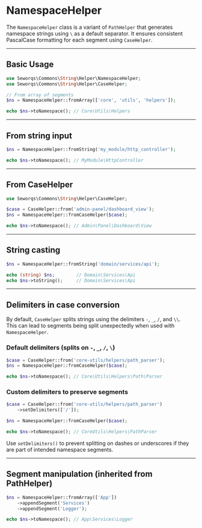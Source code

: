 # NamespaceHelper

The `NamespaceHelper` class is a variant of `PathHelper` that generates namespace strings using `\` as a default separator. It ensures consistent PascalCase formatting for each segment using `CaseHelper`.

---

## Basic Usage

```php
use Seworqs\Commons\String\Helper\NamespaceHelper;
use Seworqs\Commons\String\Helper\CaseHelper;

// From array of segments
$ns = NamespaceHelper::fromArray(['core', 'utils', 'helpers']);

echo $ns->toNamespace(); // Core\Utils\Helpers
```

---

## From string input

```php
$ns = NamespaceHelper::fromString('my_module/http_controller');

echo $ns->toNamespace(); // MyModule\HttpController
```

---

## From CaseHelper

```php
use Seworqs\Commons\String\Helper\CaseHelper;

$case = CaseHelper::from('admin-panel/dashboard_view');
$ns = NamespaceHelper::fromCaseHelper($case);

echo $ns->toNamespace(); // Admin\Panel\Dashboard\View
```

---

## String casting

```php
$ns = NamespaceHelper::fromString('domain/services/api');

echo (string) $ns;        // Domain\Services\Api
echo $ns->toString();     // Domain\Services\Api
```

---

## Delimiters in case conversion

By default, `CaseHelper` splits strings using the delimiters `-`, `_`, `/`, and `\\`.  
This can lead to segments being split unexpectedly when used with `NamespaceHelper`.

### Default delimiters (splits on `-`, `_`, `/`, `\`)

```php
$case = CaseHelper::from('core-utils/helpers/path_parser');
$ns = NamespaceHelper::fromCaseHelper($case);

echo $ns->toNamespace(); // Core\Utils\Helpers\Path\Parser
```

### Custom delimiters to preserve segments

```php
$case = CaseHelper::from('core-utils/helpers/path_parser')
    ->setDelimiters(['/']);

$ns = NamespaceHelper::fromCaseHelper($case);

echo $ns->toNamespace(); // CoreUtils\Helpers\PathParser
```

Use `setDelimiters()` to prevent splitting on dashes or underscores if they are part of intended namespace segments.

---

## Segment manipulation (inherited from PathHelper)

```php
$ns = NamespaceHelper::fromArray(['App'])
    ->appendSegment('Services')
    ->appendSegment('Logger');

echo $ns->toNamespace(); // App\Services\Logger
```

